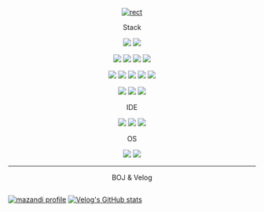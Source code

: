 
<div align=center> 
  
[![rect](https://capsule-render.vercel.app/api?type=soft&color=gradient&text=psp0's%20github&fontAlign=30&fontSize=40&textBg=true&desc=사용자를%20먼저%20생각하는%20개발자%20박상필입니다&descAlign=73&descAlignY=50&fontBg=true)](https://github.com/psp0)


  
Stack

<img src="https://img.shields.io/badge/JavaScript-F7DF1E?style=for-the-badge&logo=JavaScript&logoColor=white"> <img src="https://img.shields.io/badge/Python-3776AB?style=for-the-badge&logo=Python&logoColor=white">

<img src="https://img.shields.io/badge/JAVA-007396?style=for-the-badge&logo=Java&logoColor=white"> <img src="https://img.shields.io/badge/jquery-0769AD?style=for-the-badge&logo=jquery&logoColor=white"> <img src="https://img.shields.io/badge/React-61DAFB?style=for-the-badge&logo=React&logoColor=white"> <img src="https://img.shields.io/badge/node.js-339933?style=for-the-badge&logo=Node.js&logoColor=white">

<img src="https://img.shields.io/badge/HTML5-E34F26?style=for-the-badge&logo=HTML5&logoColor=white">  <img src="https://img.shields.io/badge/MySQL-4479A1?style=for-the-badge&logo=MySQL&logoColor=white"> <img src="https://img.shields.io/badge/CSS3-1572B6?style=for-the-badge&logo=CSS3&logoColor=white"> <img src="https://img.shields.io/badge/git-F05032?style=for-the-badge&logo=git&logoColor=white"> <img src="https://img.shields.io/badge/github-181717?style=for-the-badge&logo=github&logoColor=white">


<img src="https://img.shields.io/badge/NumPy-013243?style=for-the-badge&logo=NumPy&logoColor=white">
<img src="https://img.shields.io/badge/Pandas-150458?style=for-the-badge&logo=Pandas&logoColor=white">
<img src="https://img.shields.io/badge/scikit--learn-F7931E?style=for-the-badge&logo=scikitlearn&logoColor=white">


IDE

<img src="https://img.shields.io/badge/VSC-007ACC?style=for-the-badge&logo=VisualStudioCode&logoColor=white"> <img src="https://img.shields.io/badge/IntelliJ%20IDEA-000000?style=for-the-badge&logo=IntelliJ%20IDEA&logoColor=white"> <img src="https://img.shields.io/badge/Anaconda-44A833?style=for-the-badge&logo=Anaconda&logoColor=white">

OS

<img src="https://img.shields.io/badge/Windows-0078D4?style=for-the-badge&logo=Windows&logoColor=white"> <img src="https://img.shields.io/badge/Zorin-15A6F0?style=for-the-badge&logo=Zorin&logoColor=white"> 

---

 BOJ & Velog

<div style="display:flex; flex-direction:row;">
  
[![mazandi profile](http://mazandi.herokuapp.com/api?handle=tkdvlf9058&theme=cold)](https://solved.ac/profile/tkdvlf9058)
[![Velog's GitHub stats](https://velog-readme-stats.vercel.app/api/list?name=psp0)](https://velog.io/@psp0) 

</div>


</div>

